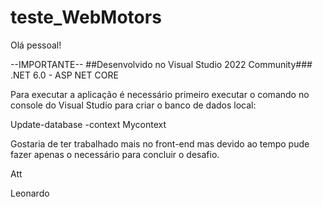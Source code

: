 # teste_WebMotors
Olá pessoal!

--IMPORTANTE--
##Desenvolvido no Visual Studio 2022 Community### .NET 6.0 - ASP NET CORE

Para executar a aplicação é necessário primeiro executar o comando no console do Visual Studio para criar o banco de dados local:

Update-database -context Mycontext

Gostaria de ter trabalhado mais no front-end mas devido ao tempo pude fazer apenas o necessário para concluir o desafio.

Att

Leonardo
